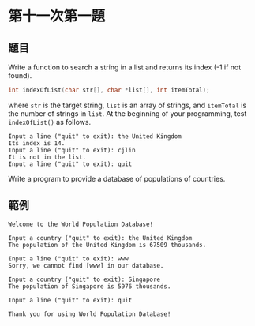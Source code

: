 ﻿# 第十一次第一題
## 題目
Write a function to search a string in a list and returns its index (-1 if not found).

```c++
int indexOfList(char str[], char *list[], int itemTotal);
```

where `str` is the target string, `list` is an array of strings, and `itemTotal` is the number of strings in `list`.
At the beginning of your programming, test `indexOfList()` as follows.

```
Input a line ("quit" to exit): the United Kingdom
Its index is 14.
Input a line ("quit" to exit): cjlin
It is not in the list.
Input a line ("quit" to exit): quit
```

Write a program to provide a database of populations of countries.

## 範例
```
Welcome to the World Population Database!

Input a country ("quit" to exit): the United Kingdom
The population of the United Kingdom is 67509 thousands.

Input a line ("quit" to exit): www
Sorry, we cannot find [www] in our database.

Input a country ("quit" to exit): Singapore
The population of Singapore is 5976 thousands.

Input a line ("quit" to exit): quit

Thank you for using World Population Database!
```